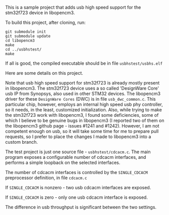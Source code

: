 This is a sample project that adds usb high speed support for the stm32f723
device in libopencm3.

To build this project, after cloning, run:
```
git submodule init
git submodule update
cd libopencm3
make
cd ../usbhstest/
make
```
If all is good, the compiled executable should be in file `usbhstest/usbhs.elf`

Here are some details on this project.

Note that usb high speed support for stm32f723 is already mostly present in
libopencm3. The stm32f723 device uses a so called 'DesignWare Core' usb IP 
from Synopsys, also used in other STM32 devices. The libopencm3 driver for
these `DesignWare Cores` (DWC) is in file `usb_dwc_common.c`. This particular
chip, however, employs an internal high speed usb phy controller, so it needs,
in the least, customized initialization. Also, while trying to make the stm32f723
work with libopencm3, I found some deficiencies, some of which I believe to be
genuine bugs in libopencm3 (I reported two of them on the libopencm3 github
page - issues #1241 and #1242). However, I am not competent enough on usb,
so it will take some time for me to prepare pull requests, so I prefer to place
the changes I made to libopencm3 into a custom branch.

The test project is just one source file - `usbhstest/cdcacm.c`. The main program
exposes a configurable number of cdcacm interfaces, and performs a simple loopback
on the selected interfaces.

The number of cdcacm interfaces is controlled by the
`SINGLE_CDCACM` preprocessor definition, in file `cdcacm.c`

If `SINGLE_CDCACM` is nonzero - two usb cdcacm interfaces are
exposed.

If `SINGLE_CDCACM` is zero - only one usb cdcacm interface is exposed.

The difference in usb throughput is significant between the two settings.
